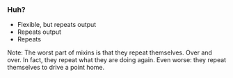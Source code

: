 ### Huh?

* Flexible, but repeats output <!-- .element: class="fragment" -->
* Repeats output <!-- .element: class="fragment" -->
* Repeats <!-- .element: class="fragment" -->

Note: The worst part of mixins is that they repeat themselves. Over and over. In fact, they repeat what they are doing again. Even worse: they repeat themselves to drive a point home. 
